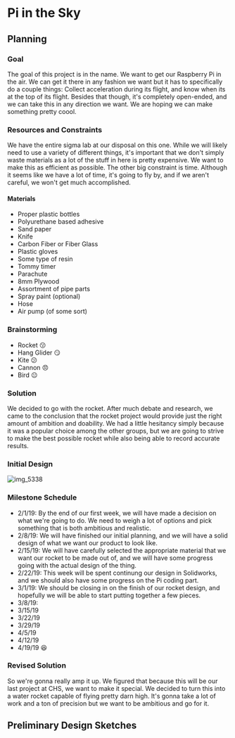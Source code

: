 # Pi in the Sky

## Planning

### Goal

The goal of this project is in the name. We want to get our Raspberry Pi in the air. We can get it there in any fashion we want but it has to specifically do a couple things: Collect acceleration during its flight, and know when its at the top of its flight. Besides that though, it's completely open-ended, and we can take this in any direction we want. We are hoping we can make something pretty coool.

### Resources and Constraints

We have the entire sigma lab at our disposal on this one. While we will likely need to use a variety of different things, it's important that we don't simply waste materials as a lot of the stuff in here is pretty expensive. We want to make this as efficient as possible. The other big constraint is time. Although it seems like we have a lot of time, it's going to fly by, and if we aren't careful, we won't get much accomplished.

#### Materials

* Proper plastic bottles
* Polyurethane based adhesive
* Sand paper
* Knife
* Carbon Fiber or Fiber Glass
* Plastic gloves
* Some type of resin
* Tommy timer
* Parachute
* 8mm Plywood
* Assortment of pipe parts
* Spray paint (optional)
* Hose
* Air pump (of some sort)

### Brainstorming

* Rocket :kissing:
* Hang Glider :smirk:
* Kite :confused:
* Cannon :angry:
* Bird :neutral_face:

### Solution

We decided to go with the rocket. After much debate and research, we came to the conclusion that the rocket project would provide just the right amount of ambition and doability. We had a little hesitancy simply because it was a popular choice among the other groups, but we are going to strive to make the best possible rocket while also being able to record accurate results.

### Initial Design

![img_5338](https://user-images.githubusercontent.com/42876255/52437740-a378ef80-2ae5-11e9-91e2-f0e433286180.JPG)

### Milestone Schedule

* 2/1/19: By the end of our first week, we will have made a decision on what we're going to do. We need to weigh a lot of options and pick something that is both ambitious and realistic.
* 2/8/19: We will have finished our initial planning, and we will have a solid design of what we want our product to look like. 
* 2/15/19: We will have carefully selected the appropriate material that we want our rocket to be made out of, and we will have some progress going with the actual design of the thing.
* 2/22/19: This week will be spent continung our design in Solidworks, and we should also have some progress on the Pi coding part.
* 3/1/19: We should be closing in on the finish of our rocket design, and hopefully we will be able to start putting together a few pieces.
* 3/8/19:  
* 3/15/19
* 3/22/19 
* 3/29/19 
* 4/5/19 
* 4/12/19 
* 4/19/19 :laughing:

### Revised Solution

So we're gonna really amp it up. We figured that because this will be our last project at CHS, we want to make it special. We decided to turn this into a water rocket capable of flying pretty darn high. It's gonna take a lot of work and a ton of precision but we want to be ambitious and go for it.


## Preliminary Design Sketches
